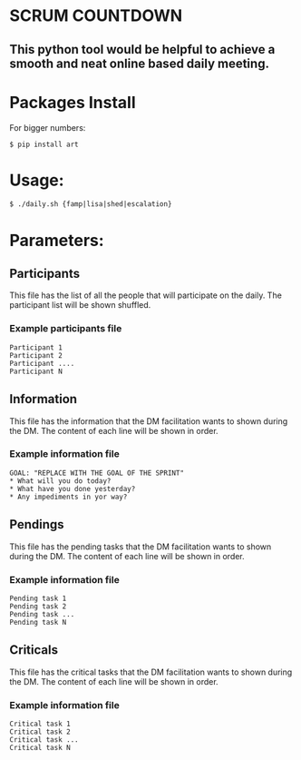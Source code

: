 # SCRUM COUNTDOWN
## This python tool would be helpful to achieve a smooth and neat online based daily meeting.

# Packages Install
For bigger numbers:
```console
$ pip install art
```

# Usage:
```console
$ ./daily.sh {famp|lisa|shed|escalation}
```

# Parameters:
## Participants
This file has the list of all the people that will participate on the daily. The participant list will be shown shuffled. 
### Example participants file
    Participant 1
    Participant 2
    Participant ....
    Participant N

## Information
This file has the information that the DM facilitation wants to shown during the DM. The content of each line will be shown in order. 
### Example information file
    GOAL: "REPLACE WITH THE GOAL OF THE SPRINT"
    * What will you do today?
    * What have you done yesterday?   
    * Any impediments in yor way?

## Pendings
This file has the pending tasks that the DM facilitation wants to shown during the DM. The content of each line will be shown in order. 
### Example information file
    Pending task 1
    Pending task 2
    Pending task ...
    Pending task N

## Criticals
This file has the critical tasks that the DM facilitation wants to shown during the DM. The content of each line will be shown in order. 
### Example information file
    Critical task 1
    Critical task 2
    Critical task ...
    Critical task N
